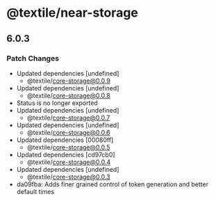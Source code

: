 # @textile/near-storage

## 6.0.3

### Patch Changes

- Updated dependencies [undefined]
  - @textile/core-storage@0.0.9
- Updated dependencies [undefined]
  - @textile/core-storage@0.0.8
- Status is no longer exported
- Updated dependencies [undefined]
  - @textile/core-storage@0.0.7
- Updated dependencies [undefined]
  - @textile/core-storage@0.0.6
- Updated dependencies [00080ff]
  - @textile/core-storage@0.0.5
- Updated dependencies [cd97cb0]
  - @textile/core-storage@0.0.4
- Updated dependencies [undefined]
  - @textile/core-storage@0.0.3
- da09fba: Adds finer grained control of token generation and better default times
